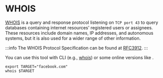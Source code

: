 # WHOIS

[WHOIS](https://en.wikipedia.org/wiki/WHOIS) is a query and response protocol listening on `TCP port 43` to query databases containing internet resources' registered users or assignees. These resources include domain names, IP addresses, and autonomous systems, but it is also used for a wider range of other information.

:::info
The WHOIS Protocol Specification can be found at [RFC3912](https://datatracker.ietf.org/doc/html/rfc3912).
:::

You can use this tool with CLI (e.g., [whois](https://linux.die.net/man/1/whois)) or some online versions like [](https://whois.domaintools.com/).

```console
export TARGET="facebook.com"
whois $TARGET
```
